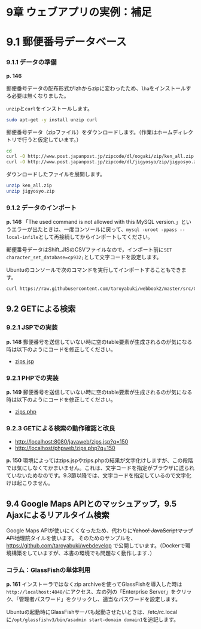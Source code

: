 # 9章 ウェブアプリの実例：補足

# 9.1 郵便番号データベース

### 9.1.1 データの準備

**p. 146**

郵便番号データの配布形式がlzhからzipに変わったため、`lha`をインストールする必要は無くなりました。

`unzip`と`curl`をインストールします。

```bash
sudo apt-get -y install unzip curl
```

郵便番号データ（zipファイル）をダウンロードします。（作業はホームディレクトリで行うと仮定しています。）

```bash
cd
curl -O http://www.post.japanpost.jp/zipcode/dl/oogaki/zip/ken_all.zip
curl -O http://www.post.japanpost.jp/zipcode/dl/jigyosyo/zip/jigyosyo.zip
```

ダウンロードしたファイルを展開します。

```bash
unzip ken_all.zip
unzip jigyosyo.zip
```

### 9.1.2 データのインポート

**p. 146** 「The used command is not allowed with this MySQL version.」というエラーが出たときは、一度コンソールに戻って、`mysql -uroot -ppass --local-infile`として再接続してからインポートしてください。

郵便番号データはShift_JISのCSVファイルなので，インポート前に`SET character_set_database=cp932;`として文字コードを設定します。

Ubuntuのコンソールで次のコマンドを実行してインポートすることもできます。

```bash
curl https://raw.githubusercontent.com/taroyabuki/webbook2/master/src/09/zips.sql | mysql -uroot -ppass --local-infile mydb
```

## 9.2 GETによる検索

### 9.2.1 JSPでの実装

**p. 148** 郵便番号を送信していない時に空のtable要素が生成されるのが気になる時は以下のようにコードを修正してください。

* [zips.jsp](https://github.com/taroyabuki/webbook2/blob/master/src/09/zips.jsp)

### 9.2.1 PHPでの実装

**p. 149** 郵便番号を送信していない時に空のtable要素が生成されるのが気になる時は以下のようにコードを修正してください。

* [zips.php](https://github.com/taroyabuki/webbook2/blob/master/src/09/zips.php)

### 9.2.3 GETによる検索の動作確認と改良

* [http://localhost:8080/javaweb/zips.jsp?q=150](http://localhost:8080/javaweb/zips.jsp?q=150)
* [http://localhost/phpweb/zips.php?q=150](http://localhost/phpweb/zips.php?q=150)

**p. 150** 環境によってはzips.jspやzips.phpの結果が文字化けしますが、この段階では気にしなくてかまいません。これは、文字コードを指定がブラウザに送られていないためなのです。9.3節以降では、文字コードを指定しているので文字化けは起こりません。

## 9.4 Google Maps APIとのマッシュアップ，9.5 Ajaxによるリアルタイム検索

Google Maps APIが使いにくくなったため、代わりに~~Yahoo! JavaScriptマップAPI~~地理院タイルを使います。
そのためのサンプルを、https://github.com/taroyabuki/webdevelop で公開しています。（Dockerで環境構築をしていますが、本書の環境でも問題なく動作します．）

### コラム：GlassFishの単体利用

**p. 161** インストーラではなくzip archiveを使ってGlassFishを導入した時は`http://localhost:4848/`にアクセス、左の列の「Enterprise Server」をクリック、「管理者パスワード」をクリックし、適当なパスワードを設定します。

Ubuntuの起動時にGlassFishサーバも起動させたいときは、/etc/rc.localに`/opt/glassfishv3/bin/asadmin start-domain domain1`を追記します。
